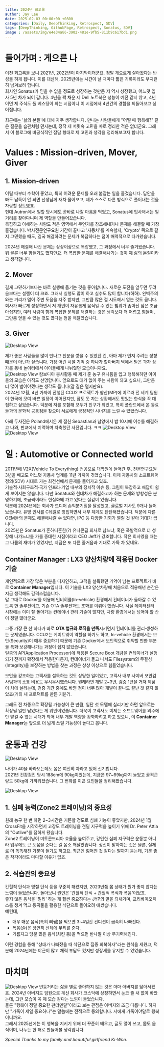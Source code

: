 ```yaml
---
title: 2024년 회고록
author: Jay Lee
date: 2025-02-03 00:00:00 +0800
categories: [Daily, DeepThinking, Retrospect, SDV]
tags: [DeepThinking, GithubPage, Retrospect, Sonatus, SDV]
image : /assets/img/e4e34a86-3902-481e-9fb5-811b9c617bd1.png
---
```


# 들어가며 : 게으른 나

이전 회고록을 보니 2021년, 2022년이 마지막이더군요. 정말 게으르게 살아왔다는 반성을 하게 됩니다. 이를 대신해, 2025년에는 시간이 날 때마다 짧은 기록이라도 부지런히 남겨보려 합니다.  
회사인 Sonatus가 믿을 수 없을 정도로 성장하는 것만큼 저 역시 성장했고, 어느덧 입사 5년 차가 되어 갑니다. 4년을 꽉 채운 제 Dell 노트북은 성능이 예전 같지 않고, 4년이면 제 주식도 풀 베스팅이 되는 시점이니 이 시점에서 4년간의 경험을 되돌아보고 싶어집니다.

최근에는 '삶의 본질'에 대해 자주 생각합니다. 만나는 사람들에게 "어떨 때 행복해?" 같은 질문을 습관처럼 던지는데, 정작 제 머릿속 고민을 따로 정리한 적은 없더군요. 그래서 이 블로그에 비공식적인 잡담 형태로 제 고민과 생각을 정리해보고자 합니다.

# Values : Mission-driven, Mover, Giver

## 1. Mission-driven

어릴 때부터 수학이 좋았고, 특히 어려운 문제를 오래 붙잡는 일을 즐겼습니다. 답안을 봐도 납득이 안 되면 선생님께 재차 물어보고, 제가 스스로 다른 방식으로 풀어내는 것을 자랑할 정도였죠.  
현대 Autron에서 일할 당시에도 곧바로 나갈 마음을 먹었고, Sonatus에 입사해서는 일거리를 찾아다니며 제 역할을 만들어갔습니다.  
복잡하고 이해하는 사람도 적은 영역에서 무언가를 창조해내거나 문제를 해결할 때 가장 즐겁습니다. 박사전문연구요원 기간이 끝나고 '자동차'를 계속할지, 'Crypto' 쪽으로 갈지 고민했을 때도, 결국 해결하려는 문제가 복잡하다는 점이 매력적으로 다가왔습니다. 

2024년 해결해 나간 문제는 상상이상으로 복잡했고, 그 과정에서 너무 즐거웠습니다. 뭐 물론 너무 힘들기도 했지만요. 더 복잡한 문제를 해결해나가는 것이 제 삶의 본질이라고 생각합니다.

## 2. Mover

길게 고민하기보다는 바로 실행에 옮기는 것을 좋아합니다. 새로운 도전을 앞두면 두려움보다는 설렘이 더 크죠. 그래서 실행도 많이 하고 실수도 많이 합니다(하하). 완벽주의와는 거리가 멀어 주변 도움을 자주 받지만, 그만큼 많은 걸 시도해서 얻는 것도 큽니다.  
회사가 빠르게 성장하면서 저 개인이 자유롭게 움직일 수 있는 범위가 좁아진 점은 조금 아쉽지만, 여러 사람이 함께 복잡한 문제를 해결하는 것은 생각보다 더 어렵고 힘들며, 그만큼 얻을 수 있는 것도 많다는 점을 깨달았습니다.

## 3. Giver

![Desktop View](/assets/img/sonatus_all.jpg)

제가 좋은 사람들을 많이 만나고 친분을 쌓을 수 있었던 건, 아마 제가 먼저 주려는 성향 때문이 아닌가 싶습니다. 가장 어린 시절 기억 중 하나가 할아버지 댁에서 받은 과자 상자를 동네 놀이터에서 아이들에게 나눠줬던 모습이니까요.  
![Desktop View](/assets/img/cambodia_jay.jpeg)
캄보디아 봉사활동 때 제가 준 농구 유니폼을 입고 행복해하던 아이들의 모습은 아직도 선명합니다. 앞으로도 대가 없이 주는 사람이 되고 싶으니, 그만큼 더 많이 벌어야겠다는 생각도 듭니다(갈 길은 멀지만요).  
2024년 12월, 4년 가까이 진행된 CCU2 프로젝트가 양산(MP)에 이르러 전 세계 팀원이 한국에 모여 바쁜 일정이 이어졌지만, 잠도 못 자는 상황에서도 맛있는 한식을 꼭 대접하고 싶었습니다. 덕분에 저를 포함해 모두가 친구가 되었고, 특히 폴란드에서 온 동료들과의 문화적 공통점을 찾으며 서로에게 긍정적인 시너지를 느낄 수 있었습니다.

아래 두사진은 Poland에서온 제 절친 Sebastian과 남양에서 밤 10시에 이슈를 해결하고 나와, 판교에서 치맥하며 자축했던 사진입니다. ㅋㅋ
![Desktop View](/assets/img/IMG_9964.jpeg)
![Desktop View](/assets/img/IMG_9965.jpeg)

# 일 : Automotive or Connected world

2011년에 V2X(Vehicle To Everything) 전공으로 대학원에 들어간 후, 전문연구요원 3년을 빼고도 어느덧 자동차 업계를 11년 가까이 겪었습니다. 이제 자동차의 소프트웨어 정의(SDV) 시대로 가는 최전선에서 문제를 풀어가고 있죠.  
기술적·사회구조적·국가 인프라·기업 내부의 정치적 이슈 등, 그림이 복잡하고 해답이 쉽게 보이지는 않습니다. 다만 Sonatus와 현대차가 해결하고자 하는 문제와 방향성은 분명하기에, 조금씩이라도 현실화돼 가고 있다는 실감이 있습니다.  
덕분에 2024년에는 회사가 드디어 손익분기점을 달성했고, 글로벌 지사도 9개나 늘어났습니다. 유명 인사를 C레벨로 영입하면서 내부 체계도 탄탄해졌습니다. 덕분에 다른 OEM들의 문제도 해결해나갈 수 있다면, IPO 등 다양한 기회가 열릴 것 같아 기대가 큽니다.  
2025년은 Sonatus가 흔하디흔한(?) 유니콘급 회사로 남느냐, 혹은 폭발적으로 더 성장해 나가느냐를 가를 중대한 시점이라고 CEO Jeff가 강조합니다. 작은 회사였을 때는 그 나름의 재미가 있었지만, 지금은 또 다른 즐거움과 기대로 가득 차 있네요.

## Container Manager : LX3 양산차량에 적용된 Docker 기술

개인적으로 가장 많은 부분을 디자인하고, 고객을 설득했던 기억이 남는 프로젝트가 바로 **Container Manager**입니다. 이 기술을 LX3 양산차량에 처음으로 적용해낸 순간은 지금 생각해도 감격스럽습니다.  
말 그대로 Docker를 이용해 인비히클(In-vehicle) 환경에서 컨테이너가 돌아갈 수 있도록 한 솔루션이고, 기존 OTA 솔루션과도 조화를 이뤄야 했습니다. 사실 데이터센터 시장에는 이미 잘 돌아가는 컨테이너 관리 기술이 많지만, 차량 환경에서는 넘어야 할 산이 정말 많더군요.

그중 가장 큰 산 하나가 바로 **OTA 법규와 로직을 만족**시키면서 컨테이너를 관리·생성하는 문제였습니다. CCU2는 게이트웨이 역할을 하기도 하고, In-vehicle 환경에서는 보안(Security)이 매우 중요하기 때문에 기존 Docker에서 보안적으로 취약할 만한 부분을 특화·보강해나가는 과정이 쉽지 않았습니다.  
일종의 AP(Application Processor)에 적용된 Secure Boot 개념을 컨테이너가 실행되기 전까지 확장해서 적용한다든지, 컨테이너가 돌고 나서도 Filesystem의 무결성(Integrity)을 보장하는 방법을 찾는 과정은 상상 이상으로 힘들었습니다.

보안을 강조하는 고객사를 설득하는 것도 상당한 일이었고, 고객사 내부 사이버 보안감사팀과의 소통 비용도 무시무시했습니다. 원래라면 개발 2~3년, 검증 1년을 거쳐 제품이 차에 실리는데, 검증 기간 중에도 바뀐 점이 너무 많아 개발이 끝나도 끝난 것 같지 않았죠(거의 새 프로덕트를 만든 기분?).  

그래도 전 차종으로 확장될 가능성이 큰 만큼, 일단 첫 모델에 실리기만 하면 앞으로는 확장될 일만 남았다는 게 위안이었습니다. 더욱이 고객사도 이제는 소프트웨어를 외주에만 맡길 수 없는 시대가 되어 내부 개발 역량을 강화하려고 하고 있으니, 이 **Container Manager**는 앞으로 더 넓게 쓰일 가능성이 높다고 봅니다.

# 운동과 건강

![Desktop View](/assets/img/hyrox.jpg)

나이가 40을 바라보는데도 몸은 여전히 자라고 있어 신기합니다.  
2021년 건강검진 당시 188cm에 90kg이었는데, 지금은 97~99kg까지 늘었고 골격근량도 50kg에 가까워졌습니다. 그 변화를 이끈 요인들을 정리해봤습니다.

![Desktop View](/assets/img/IMG_1642.jpeg)

## 1. 심폐 능력(Zone2 트레이닝)의 중요성

원래 농구 한 번 하면 2~3시간은 거뜬할 정도로 심폐 기능이 좋았지만, 2024년 1월 CrossFit을 시작하면서 고강도 트레이닝을 견딜 지구력을 높이기 위해 Dr. Peter Attia의 "Outlive"를 접하게 됐습니다.  
Zone2 트레이닝이 미토콘드리아 효율을 높여주고, 강인한 심폐 지구력은 운동뿐 아니라 업무에도 큰 도움을 준다는 걸 몸소 깨달았습니다. 정신이 맑아지는 것은 물론, 실제로 더 똑똑해진 기분이 들기도 하고요. 최근엔 젊어진 것 같다는 말까지 듣는데, 기분 좋은 착각이라도 마다할 이유가 없죠.

## 2. 식습관의 중요성

간헐적 단식과 명절 단식 등을 꾸준히 해왔지만, 2023년쯤 몸 상태가 뭔가 좋지 않다는 느낌이 들었습니다. 돌아보니 원인은 '간헐적 단식 + 간헐적 폭식과 폭음'이었죠.  
좋지 않은 음식을 '멀리' 하는 게 훨씬 중요하다는 JYP의 말을 되새기며, 프리바이오틱스를 챙겨 먹고 통곡물을 활용한 식단으로 돌아오려 애썼습니다.  
예컨대,  
- 매우 매운 음식(특히 뼈찜)을 먹으면 3~4일간 컨디션이 급속히 나빠진다.  
- 폭음(술)은 당연히 신체에 무리를 준다.  
- 기름지고 당분 많은 음식(치킨 등)을 먹으면 반나절 이상 무기력해진다.

이런 경험을 통해 "상태가 나빠졌을 때 식단으로 집중 회복하자"라는 원칙을 세웠고, 덕분에 2024년에는 야근이 많고 체력 부담도 컸지만 성장세를 유지할 수 있었습니다.

# 마치며

![Desktop View](/assets/img/IMG_1887.jpeg)
빈둥거리는 삶을 별로 좋아하지 않는 것은 아마 아버지를 닮아서겠죠. 2024년 아버지도 임원으로 계신 회사가 코스닥에 상장하면서 눈코 뜰 새 없이 바빴는데, 그런 모습이 꼭 제 모습 같다는 느낌이 들었습니다.  
물론 "행복이 정말 중요한 펀더멘탈"이라고 보는 관점은 아버지와 조금 다릅니다. 하지만 "가족이 제일 중요하다"는 말씀에는 전적으로 동의합니다. 저에게 가족이야말로 행복이니까요.  
그래서 2025년에는 이 행복을 지키기 위해 더 꾸준히 배우고, 글도 많이 쓰고, 몸도 움직이며, 나누는 한 해로 만들어볼 생각입니다.

*Special Thanks to my family and beautiful girlfriend Ki-Won.*

